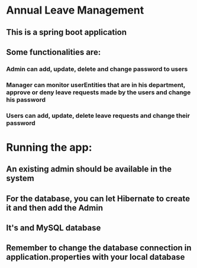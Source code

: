 # Annual Leave Management

## This is a spring boot application

## Some functionalities are:

### Admin can add, update, delete and change password to users

### Manager can monitor userEntities that are in his department, approve or deny leave requests made by the users and change his password

### Users can add, update, delete leave requests and change their password

# Running the app:

## An existing admin should be available in the system

## For the database, you can let Hibernate to create it and then add the Admin

## It's and MySQL database

## Remember to change the database connection in application.properties with your local database
